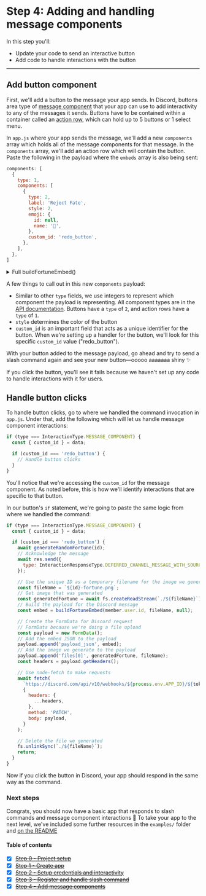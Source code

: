 # Step 4: Adding and handling message components

In this step you'll:
- Update your code to send an interactive button
- Add code to handle interactions with the button

---

## Add button component

First, we'll add a button to the message your app sends. In Discord, buttons area type of [message component](https://discord.com/developers/docs/interactions/message-components#what-is-a-component) that your app can use to add interactivity to any of the messages it sends. Buttons have to be contained within a container called an [action row](https://discord.com/developers/docs/interactions/message-components#action-rows), which can hold up to 5 buttons or 1 select menu.

In `app.js` where your app sends the message, we'll add a new `components` array which holds all of the message components for that message. In the `components` array, we'll add an action row which will contain the button. Paste the following in the payload where the `embeds` array is also being sent:

```javascript
components: [
  {
    type: 1,
    components: [
      {
        type: 2,
        label: 'Reject Fate',
        style: 2,
        emoji: {
          id: null,
          name: '🔁',
        },
        custom_id: 'redo_button',
      },
    ],
  },
]
```

<details>
<summary>Full buildFortuneEmbed()</summary>

```javascript
function buildFortuneEmbed(userId, fileName, userInput) {
  // Get current time to include
  const currentUnixTime = Math.floor(Date.now() / 1000);
  // Text that will appear above the image in the message embed
  const embedDescription = userInput
    ? `<t:${currentUnixTime}:R> <@${userId}> asked "${userInput}"`
    : `<@${userId}>'s fortune awaits...`;

  const attachments = [
    {
      id: 0,
      description: `Fortune for <@${userId}>`,
      filename: fileName,
    },
  ];
  const payload = {
    embeds: [
      {
        description: embedDescription,
        image: { url: `attachment://${fileName}` },
        color: 8226557,
      },
    ],
    components: [
      {
        type: 1,
        components: [
          {
            type: 2,
            label: 'Reject Fate',
            style: 2,
            emoji: {
              id: null,
              name: '🔁',
            },
            custom_id: 'redo_button',
          },
        ],
      },
    ],
    attachments,
  };

  return JSON.stringify(payload);
}
```

</details>

A few things to call out in this new `components` payload:
- Similar to other `type` fields, we use integers to represent which component the payload is representing. All component types are in the [API documentation](https://discord.com/developers/docs/interactions/message-components#component-object-component-types). Buttons have a `type` of `2`, and action rows have a `type` of `1`.
- `style` determines the color of the button
- `custom_id` is an important field that acts as a unique identifier for the button. When we're setting up a handler for the button, we'll look for this specific `custom_id` value ("redo_button").

With your button added to the message payload, go ahead and try to send a slash command again and see your new button—ooooo aaaaaaa shiny ✨

If you click the button, you'll see it fails because we haven't set up any code to handle interactions with it for users.

## Handle button clicks

To handle button clicks, go to where we handled the command invocation in `app.js`. Under that, add the following which will let us handle message component interactions:

```javascript
if (type === InteractionType.MESSAGE_COMPONENT) {
  const { custom_id } = data;

  if (custom_id === 'redo_button') {
    // Handle button clicks
  }
}
```

You'll notice that we're accessing the `custom_id` for the message component. As noted before, this is how we'll identify interactions that are specific to that button.

In our button's `if` statement, we're going to paste the same logic from where we handled the command:

```javascript
if (type === InteractionType.MESSAGE_COMPONENT) {
  const { custom_id } = data;

  if (custom_id === 'redo_button') {
    await generateRandomFortune(id);
    // Acknowledge the message
    await res.send({
      type: InteractionResponseType.DEFERRED_CHANNEL_MESSAGE_WITH_SOURCE,
    });

    // Use the unique ID as a temporary filename for the image we generate
    const fileName = `${id}-fortune.png`;
    // Get image that was generated
    const generatedFortune = await fs.createReadStream(`./${fileName}`);
    // Build the payload for the Discord message
    const embed = buildFortuneEmbed(member.user.id, fileName, null);

    // Create the FormData for Discord request
    // FormData because we're doing a file upload
    const payload = new FormData();
    // Add the embed JSON to the payload
    payload.append('payload_json', embed);
    // Add the image we generate to the payload
    payload.append('files[0]', generatedFortune, fileName);
    const headers = payload.getHeaders();

    // Use node-fetch to make requests
    await fetch(
      `https://discord.com/api/v10/webhooks/${process.env.APP_ID}/${token}/messages/@original`,
      {
        headers: {
          ...headers,
        },
        method: 'PATCH',
        body: payload,
      }
    );

    // Delete the file we generated
    fs.unlinkSync(`./${fileName}`);
    return;
  }
}
```

Now if you click the button in Discord, your app should respond in the same way as the command.

### Next steps

Congrats, you should now have a basic app that responds to slash commands and message component interactions 🎉 To take your app to the next level, we've included some further resources in the `examples/` folder and [on the README](../README.md)

#### Table of contents

- [x] ~~[Step 0 - Project setup](0-remix.md)~~
- [x] ~~[Step 1 - Create app](1-create-app.md)~~
- [x] ~~[Step 2 - Setup credentials and interactivity](2-setup.md)~~
- [x] ~~[Step 3 - Register and handle slash command](3-command.md)~~
- [x] ~~[Step 4 - Add message components](4-components.md)~~